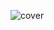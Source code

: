
![cover](https://github.com/Blackadder331/Cyber-Hover-Grid/assets/10698943/2bf945ef-1a60-4344-9689-53ac21e6fedc)
